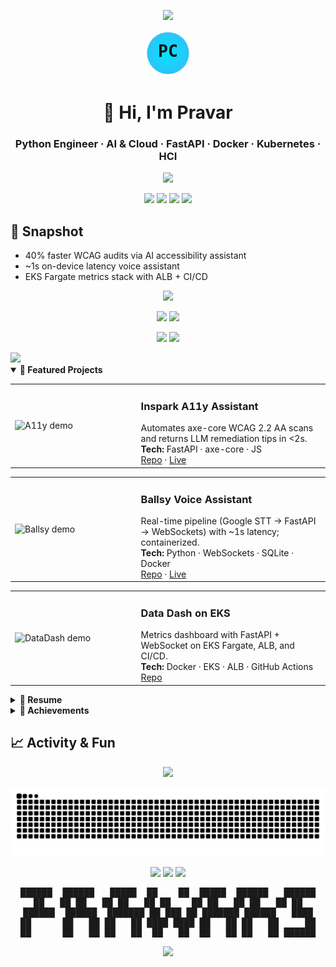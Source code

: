 <!-- =========================================
   THEME
   Primary: #36BCF7 | Accent: #00E5FF | BG: #0D1117
   ========================================= -->
<!-- TOP WAVE BANNER -->
<p align="center">
  <img src="https://capsule-render.vercel.app/api?type=waving&height=220&color=0:36BCF7,100:00E5FF&text=Pravar%20Chauhan&fontColor=0D1117&fontSize=48&fontAlignY=38&animation=twinkling&desc=Python%20%7C%20AI%20%7C%20Cloud&descAlignY=60"/>
</p>

<!-- LOGO (SVG) -->
<p align="center">
  <svg width="72" height="72" viewBox="0 0 120 120" xmlns="http://www.w3.org/2000/svg" role="img" aria-label="PC mark">
    <defs>
      <radialGradient id="g" cx="50%" cy="50%" r="60%">
        <stop offset="0%" stop-color="#00E5FF"/>
        <stop offset="100%" stop-color="#36BCF7"/>
      </radialGradient>
    </defs>
    <circle cx="60" cy="60" r="56" fill="url(#g)"/>
    <text x="60" y="70" text-anchor="middle" font-family="Fira Code, monospace" font-size="44" font-weight="800" fill="#0D1117">PC</text>
  </svg>
</p>

<h1 align="center">👋 Hi, I'm Pravar</h1>
<h3 align="center">Python Engineer · AI & Cloud · FastAPI · Docker · Kubernetes · HCI</h3>

<!-- Typing -->
<p align="center">
  <img src="https://readme-typing-svg.herokuapp.com?font=Fira+Code&size=22&pause=1200&color=36BCF7&center=true&vCenter=true&width=720&lines=AI+%26+Cloud+Developer;FastAPI+%7C+Docker+%7C+Kubernetes;Always+Learning+%7C+Always+Building" />
</p>

<!-- Contacts + Views -->
<p align="center">
  <a href="mailto:chauhanpravar7@gmail.com"><img src="https://img.shields.io/badge/Email-0D1117?style=for-the-badge&logo=gmail&logoColor=white&labelColor=36BCF7"></a>
  <a href="https://www.linkedin.com/in/pravar-chauhan-83845930a/"><img src="https://img.shields.io/badge/LinkedIn-0D1117?style=for-the-badge&logo=linkedin&logoColor=white&labelColor=36BCF7"></a>
  <a href="https://d3tx6hx7gzmh0g.cloudfront.net/"><img src="https://img.shields.io/badge/Portfolio-0D1117?style=for-the-badge&logo=vercel&logoColor=white&labelColor=36BCF7"></a>
  <img src="https://komarev.com/ghpvc/?username=ethicalzeus07&style=for-the-badge&color=36BCF7&label=Profile%20Views"/>
</p>

<!-- Snapshot -->
## 🚀 Snapshot
- 40% faster WCAG audits via AI accessibility assistant  
- ~1s on-device latency voice assistant  
- EKS Fargate metrics stack with ALB + CI/CD  

<!-- Skill Icons -->
<p align="center">
  <img src="https://skillicons.dev/icons?i=python,fastapi,linux,docker,kubernetes,terraform,aws,sqlite,postgres,redis,githubactions,pandas&theme=dark" />
</p>

<!-- Dynamic Stats Row -->
<p align="center">
  <img height="165" src="https://github-readme-stats.vercel.app/api?username=ethicalzeus07&show_icons=true&hide_border=true&bg_color=0D1117&title_color=36BCF7&text_color=ffffff&icon_color=36BCF7"/>
  <img height="165" src="https://github-readme-stats.vercel.app/api/top-langs/?username=ethicalzeus07&layout=compact&hide_border=true&bg_color=0D1117&title_color=36BCF7&text_color=ffffff"/>
</p>
<p align="center">
  <img height="165" src="https://streak-stats.demolab.com?user=ethicalzeus07&theme=dark&hide_border=true&background=0D1117&ring=36BCF7&fire=36BCF7&currStreakLabel=FFFFFF"/>
  <img height="165" src="https://github-profile-trophy.vercel.app/?username=ethicalzeus07&theme=algolia&no-bg=true&no-frame=true&margin-w=8&row=1&column=6"/>
</p>

<!-- Wave Divider -->
<img src="https://capsule-render.vercel.app/api?type=rect&height=60&color=0:36BCF7,100:00E5FF&section=header"/>

<!-- Collapsible: Projects with GIF previews -->
<details open>
  <summary><b>📂 Featured Projects</b></summary>

  <!-- Card 1 -->
  <table>
    <tr>
      <td width="40%">
        <img src="https://raw.githubusercontent.com/ethicalzeus07/inspark-a11y/main/media/demo.gif" alt="A11y demo" />
      </td>
      <td>
        <h3>Inspark A11y Assistant</h3>
        Automates axe-core WCAG 2.2 AA scans and returns LLM remediation tips in &lt;2s.<br/>
        <b>Tech:</b> FastAPI · axe-core · JS<br/>
        <a href="https://github.com/ethicalzeus07/inspark-a11y">Repo</a> · <a href="https://your-demo.example.com">Live</a>
      </td>
    </tr>
  </table>

  <!-- Card 2 -->
  <table>
    <tr>
      <td width="40%">
        <img src="https://raw.githubusercontent.com/ethicalzeus07/ballsy-voice-assistant/main/media/latency.gif" alt="Ballsy demo" />
      </td>
      <td>
        <h3>Ballsy Voice Assistant</h3>
        Real-time pipeline (Google STT → FastAPI → WebSockets) with ~1s latency; containerized.<br/>
        <b>Tech:</b> Python · WebSockets · SQLite · Docker<br/>
        <a href="https://github.com/ethicalzeus07/ballsy-voice-assistant">Repo</a> · <a href="https://your-demo.example.com">Live</a>
      </td>
    </tr>
  </table>

  <!-- Card 3 -->
  <table>
    <tr>
      <td width="40%">
        <img src="https://raw.githubusercontent.com/ethicalzeus07/datadash-eks/main/media/dashboard.gif" alt="DataDash demo" />
      </td>
      <td>
        <h3>Data Dash on EKS</h3>
        Metrics dashboard with FastAPI + WebSocket on EKS Fargate, ALB, and CI/CD.<br/>
        <b>Tech:</b> Docker · EKS · ALB · GitHub Actions<br/>
        <a href="https://github.com/ethicalzeus07/datadash-eks">Repo</a>
      </td>
    </tr>
  </table>
</details>

<!-- Collapsible: Resume -->
<details>
  <summary><b>🧾 Resume</b></summary>
  <p>
    <a href="https://your-cdn.example.com/Pravar_Chauhan_Resume.pdf">
      <img src="https://img.shields.io/badge/Download%20PDF-0D1117?style=for-the-badge&logo=adobeacrobatreader&logoColor=white&labelColor=36BCF7">
    </a>
  </p>
  <ul>
    <li><b>ASU Center for Education Through Exploration</b> — Platform QA & Support Engineer (Student)</li>
    <li><b>Arizona State University</b> — B.S. CS · Minor in Business · GPA 3.7</li>
  </ul>
</details>

<!-- Collapsible: Achievements -->
<details>
  <summary><b>🏅 Achievements</b></summary>
  <ul>
    <li>40% faster WCAG audits with in-house AI assistant</li>
    <li>~1s latency voice assistant</li>
    <li>EKS Fargate deployment with ALB + CI/CD</li>
  </ul>
</details>

<!-- Activity + Snake -->
## 📈 Activity & Fun
<p align="center">
  <img src="https://github-readme-activity-graph.vercel.app/graph?username=ethicalzeus07&theme=react-dark&hide_border=true&bg_color=0D1117&title_color=36BCF7"/>
</p>
<p align="center">
  <img src="https://raw.githubusercontent.com/ethicalzeus07/ethicalzeus07/output/snake.svg"/>
</p>

<!-- Extra Badges -->
<p align="center">
  <img src="https://img.shields.io/badge/AWS%20Cloud%20Practitioner-Studying-0D1117?style=flat&logo=amazonaws&logoColor=white&labelColor=36BCF7">
  <img src="https://img.shields.io/badge/AI%20%2F%20ML-LLMs%20%7C%20RAG-0D1117?style=flat&logo=openai&logoColor=white&labelColor=36BCF7">
  <img src="https://img.shields.io/badge/SRE-Observability%20%7C%20CI%2FCD-0D1117?style=flat&logo=prometheus&logoColor=white&labelColor=36BCF7">
</p>

<!-- ASCII Art -->
<pre align="center">
██████  ██████   █████  ██    ██  █████  ██████   ██████
██   ██ ██   ██ ██   ██ ██    ██ ██   ██ ██   ██ ██
██████  ██████  ███████ ██ ███ ██ ███████ ██████   ████
██      ██   ██ ██   ██ ████ ████ ██   ██ ██   ██     ██
██      ██   ██ ██   ██  ██   ██  ██   ██ ██   ██ ██████
</pre>

<!-- FOOTER WAVE -->
<p align="center">
  <img src="https://capsule-render.vercel.app/api?type=waving&height=120&color=0:00E5FF,100:36BCF7&section=footer"/>
</p>

<!-- OPTIONAL DYNAMIC WIDGETS (uncomment after setup)
- Metrics dashboard (profile analytics): https://github.com/lowlighter/metrics
- WakaTime coding stats: https://github.com/anmol098/waka-readme-stats
- Blog posts via RSS: https://github.com/gautamkrishnar/blog-post-workflow
-->
